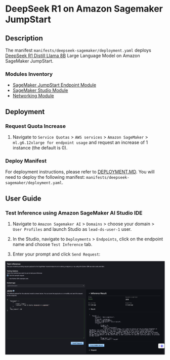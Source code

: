 # DeepSeek R1 on Amazon Sagemaker JumpStart

## Description

The manifest `manifests/deepseek-sagemaker/deployment.yaml` deploys [DeepSeek R1 Distill Llama 8B](https://huggingface.co/deepseek-ai/DeepSeek-R1-Distill-Llama-8B) Large Language Model on Amazon SageMaker JumpStart.

### Modules Inventory

- [SageMaker JumpStart Endpoint Module](modules/fmops/sagemaker-jumpstart-fm-endpoint/README.md)
- [SageMaker Studio Module](modules/sagemaker/sagemaker-studio/README.md)
- [Networking Module](https://github.com/awslabs/idf-modules/tree/main/modules/network/basic-cdk)

## Deployment

### Request Quota Increase

1. Navigate to `Service Quotas` > `AWS services` > `Amazon SageMaker` > `ml.g6.12xlarge for endpoint usage` and request an increase of 1 instance (the default is 0).

### Deploy Manifest

For deployment instructions, please refer to [DEPLOYMENT.MD](https://github.com/awslabs/aiops-modules/blob/main/DEPLOYMENT.md). You will need to deploy the following manifest: `manifests/deepseek-sagemaker/deployment.yaml`.

## User Guide

### Test Inference using Amazon SageMaker AI Studio IDE

1. Navigate to `Amazon Sagemaker AI` > `Domains` > choose your domain > `User Profiles` and launch Studio as `lead-ds-user-1` user.

2. In the Studio, navigate to `Deployments` > `Endpoints`, click on the endpoint name and choose `Test Inference` tab. 

3. Enter your prompt and click `Send Request`:

![Test Inference](docs/studio-test-inference.png "Test Inference")
